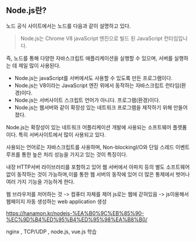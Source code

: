 ## Node.js란?

노드 공식 사이트에서는 노드를 다음과 같이 설명하고 있다.

> Node.js는 Chrome V8 javaScript 엔진으로 빌드 된 JavaScript 런타임입니다.

즉, 노드를 통해 다양한 자바스크립트 애플리케이션을 실행할 수 있으며, 서버를 실행하는 데 제일 많이 사용된다.

* Node.js는 javaScript를 서버에서도 사용할 수 있도록 만든 프로그램이다.
* Node.js는 V8이라는 JavaScript 엔진 위에서 동작하는 자바스크립트 런타임(환경)이다.
* Node.js는 서버사이트 스크립트 언어가 아니다. 프로그램(환경)이다.
* Node.js는 웹서버와 같이 확장성 있는 네트워크 프로그램을 제작하기 위해 만들어졌다.

Node.js는 확장성이 있는 네트워크 어플리케이션 개발에 사용되는 소프트웨어 플랫폼이다. 특히 서버사이트에서 많이 사용되고 있다.

사용되는 언어로는 자바스크립트를 사용하며, Non-blockingI/O와 단일 스레드 이벤트 루프를 통한 높은 처리 성능을 가지고 있는 것이 특징이다.

내장 HTTP서버 라이브러리를 포함하고 있어 웹 서버에서 아파치 등의 별도 소프트웨어 없이 동작하는 것이 가능하며,이를 통한 웹 서버의 동작에 있어 더 많은 통제에서 벗어나 여러 가지 기능을 가능하게 한다.

웹 브라우저를 저어하는 것 -> 컴퓨터 자체를 제어
js로는 웹에 갇혀있음 -> js이용해서 웹페이지 자동 생성하는 web application 생성

https://hanamon.kr/nodejs-%EA%B0%9C%EB%85%90-%EC%9D%B4%ED%95%B4%ED%95%98%EA%B8%B0/

nginx , TCP/UDP , node.js, vue.js 학습
